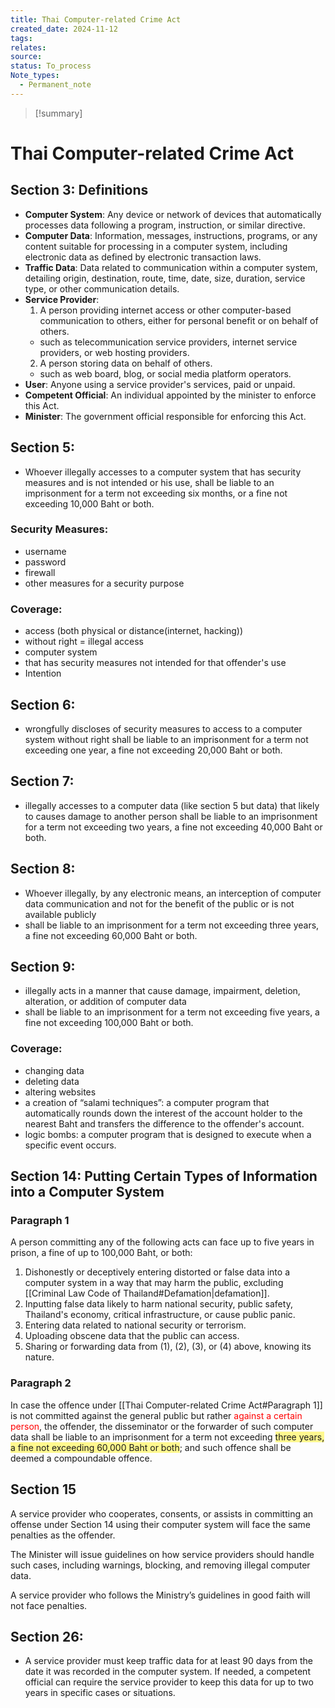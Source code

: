 ```yaml
---
title: Thai Computer-related Crime Act
created_date: 2024-11-12
tags: 
relates: 
source: 
status: To_process
Note_types:
  - Permanent_note
---
```

> [!summary]
> 

# Thai Computer-related Crime Act

## Section 3: Definitions
- **Computer System**: Any device or network of devices that automatically processes data following a program, instruction, or similar directive.
- **Computer Data**: Information, messages, instructions, programs, or any content suitable for processing in a computer system, including electronic data as defined by electronic transaction laws.
- **Traffic Data**: Data related to communication within a computer system, detailing origin, destination, route, time, date, size, duration, service type, or other communication details.
- **Service Provider**: 
  1. A person providing internet access or other computer-based communication to others, either for personal benefit or on behalf of others.
  - such as telecommunication service providers, internet service providers, or web hosting providers.
  2. A person storing data on behalf of others.
  - such as web board, blog, or social media platform operators.
- **User**: Anyone using a service provider's services, paid or unpaid.
- **Competent Official**: An individual appointed by the minister to enforce this Act.
- **Minister**: The government official responsible for enforcing this Act.

## Section 5:
- Whoever illegally accesses to a computer system that has security measures and is not intended or his use, shall be liable to an imprisonment for a term not exceeding six months, or a fine not exceeding 10,000 Baht or both.
### Security Measures:
- username
- password
- firewall
- other measures for a security purpose
### Coverage:
- access (both physical or distance(internet, hacking))
- without right = illegal access
- computer system
- that has security measures not intended for that offender's use
- Intention

## Section 6:
- wrongfully discloses of security measures to access to a computer system without right shall be liable to an imprisonment for a term not exceeding one year, a fine not exceeding 20,000 Baht or both.
## Section 7:
- illegally accesses to a computer data (like section 5 but data) that likely to causes damage to another person shall be liable to an imprisonment for a term not exceeding two years, a fine not exceeding 40,000 Baht or both.

## Section 8:
- Whoever illegally, by any electronic means, an interception of computer data communication and not for the benefit of the public or is not available publicly
- shall be liable to an imprisonment for a term not exceeding three years, a fine not exceeding 60,000 Baht or both.
## Section 9:
- illegally acts in a manner that cause damage, impairment, deletion, alteration, or addition of computer data 
- shall be liable to an imprisonment for a term not exceeding five years, a fine not exceeding 100,000 Baht or both.

### Coverage:
- changing data
- deleting data
- altering websites
- a creation of “salami techniques”: a computer program that automatically rounds down the interest of the account holder to the nearest Baht and transfers the difference to the offender's account.
- logic bombs: a computer program that is designed to execute when a specific event occurs.

## Section 14: Putting Certain Types of Information into a Computer System

### Paragraph 1
A person committing any of the following acts can face up to five years in prison, a fine of up to 100,000 Baht, or both:

1. Dishonestly or deceptively entering distorted or false data into a computer system in a way that may harm the public, excluding [[Criminal Law Code of Thailand#Defamation|defamation]].
2. Inputting false data likely to harm national security, public safety, Thailand's economy, critical infrastructure, or cause public panic.
3. Entering data related to national security or terrorism.
4. Uploading obscene data that the public can access.
5. Sharing or forwarding data from (1), (2), (3), or (4) above, knowing its nature.

### Paragraph 2

In case the offence under [[Thai Computer-related Crime Act#Paragraph 1]] is not committed against the general public but rather <font color="#ff0000">against a certain person</font>, the offender, the disseminator or the forwarder of such computer data shall be liable to an imprisonment for a term not exceeding <span style="background:#fff88f">three years, a fine not exceeding 60,000 Baht or both</span>; and such offence shall be deemed a compoundable offence.

## Section 15
A service provider who cooperates, consents, or assists in committing an offense under Section 14 using their computer system will face the same penalties as the offender.

The Minister will issue guidelines on how service providers should handle such cases, including warnings, blocking, and removing illegal computer data.

A service provider who follows the Ministry’s guidelines in good faith will not face penalties.

## Section 26:
- A service provider must keep traffic data for at least 90 days from the date it was recorded in the computer system. If needed, a competent official can require the service provider to keep this data for up to two years in specific cases or situations.
